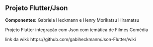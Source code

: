 <h2>Projeto Flutter/Json</h2>
<p><b>Componentes:</b> Gabriela Heckmann e Henry Morikatsu Hiramatsu</p>
<p>Projeto Flutter integração com Json com temática de Filmes Comédia</p>
<p> link da wiki: https://github.com/gabiheckmann/Json-Flutter/wiki </p>
